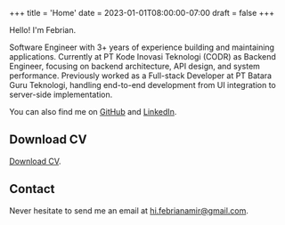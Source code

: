 +++
title = 'Home'
date = 2023-01-01T08:00:00-07:00
draft = false
+++

Hello! I'm Febrian.

Software Engineer with 3+ years of experience building and maintaining applications. Currently at PT Kode Inovasi Teknologi (CODR) as Backend Engineer, focusing on backend architecture, API design, and system performance. Previously worked as a Full-stack Developer at PT Batara Guru Teknologi, handling end-to-end development from UI integration to server-side implementation.

You can also find me on [GitHub](https://github.com/febrianamir) and [LinkedIn](https://www.linkedin.com/in/febrianamir).

## Download CV

<a href="/documents/cv-febrian-amir.pdf" download>Download CV</a>.

## Contact

Never hesitate to send me an email at hi.febrianamir@gmail.com.

